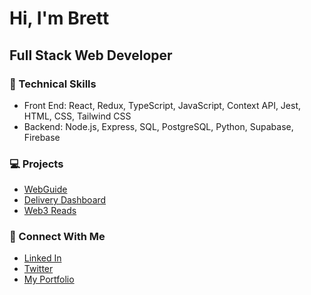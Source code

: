 # Hi, I'm Brett

## Full Stack Web Developer

### 🚀 Technical Skills
- Front End: React, Redux, TypeScript, JavaScript, Context API, Jest, HTML, CSS, Tailwind CSS
- Backend: Node.js, Express, SQL, PostgreSQL, Python, Supabase, Firebase

### 💻 Projects
- [WebGuide](https://webguide.space/)
- [Delivery Dashboard](https://delivery-dashboard.brettsmith212.repl.co/)
- [Web3 Reads](https://web3reads.netlify.app/)

### 👋 Connect With Me
- [Linked In](https://www.linkedin.com/in/brettsmith212/)
- [Twitter](https://twitter.com/brettsmth)
- [My Portfolio](https://webguide.space/brettsmith-portfolio)
